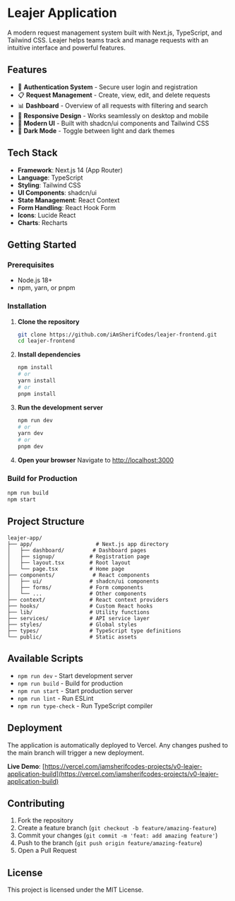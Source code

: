 # Leajer Application

A modern request management system built with Next.js, TypeScript, and Tailwind CSS. Leajer helps teams track and manage requests with an intuitive interface and powerful features.

## Features

- 🔐 **Authentication System** - Secure user login and registration
- 📋 **Request Management** - Create, view, edit, and delete requests
- 📊 **Dashboard** - Overview of all requests with filtering and search
- 📱 **Responsive Design** - Works seamlessly on desktop and mobile
- 🎨 **Modern UI** - Built with shadcn/ui components and Tailwind CSS
- 🌙 **Dark Mode** - Toggle between light and dark themes

## Tech Stack

- **Framework**: Next.js 14 (App Router)
- **Language**: TypeScript
- **Styling**: Tailwind CSS
- **UI Components**: shadcn/ui
- **State Management**: React Context
- **Form Handling**: React Hook Form
- **Icons**: Lucide React
- **Charts**: Recharts

## Getting Started

### Prerequisites

- Node.js 18+ 
- npm, yarn, or pnpm

### Installation

1. **Clone the repository**
   ```bash
   git clone https://github.com/iAmSherifCodes/leajer-frontend.git
   cd leajer-frontend
   ```

2. **Install dependencies**
   ```bash
   npm install
   # or
   yarn install
   # or
   pnpm install
   ```

3. **Run the development server**
   ```bash
   npm run dev
   # or
   yarn dev
   # or
   pnpm dev
   ```

4. **Open your browser**
   Navigate to [http://localhost:3000](http://localhost:3000)

### Build for Production

```bash
npm run build
npm start
```

## Project Structure

```
leajer-app/
├── app/                    # Next.js app directory
│   ├── dashboard/         # Dashboard pages
│   ├── signup/           # Registration page
│   ├── layout.tsx        # Root layout
│   └── page.tsx          # Home page
├── components/            # React components
│   ├── ui/               # shadcn/ui components
│   ├── forms/            # Form components
│   └── ...               # Other components
├── context/              # React context providers
├── hooks/                # Custom React hooks
├── lib/                  # Utility functions
├── services/             # API service layer
├── styles/               # Global styles
├── types/                # TypeScript type definitions
└── public/               # Static assets
```

## Available Scripts

- `npm run dev` - Start development server
- `npm run build` - Build for production
- `npm run start` - Start production server
- `npm run lint` - Run ESLint
- `npm run type-check` - Run TypeScript compiler

## Deployment

The application is automatically deployed to Vercel. Any changes pushed to the main branch will trigger a new deployment.

**Live Demo**: [https://vercel.com/iamsherifcodes-projects/v0-leajer-application-build](https://vercel.com/iamsherifcodes-projects/v0-leajer-application-build)

## Contributing

1. Fork the repository
2. Create a feature branch (`git checkout -b feature/amazing-feature`)
3. Commit your changes (`git commit -m 'feat: add amazing feature'`)
4. Push to the branch (`git push origin feature/amazing-feature`)
5. Open a Pull Request

## License

This project is licensed under the MIT License.
